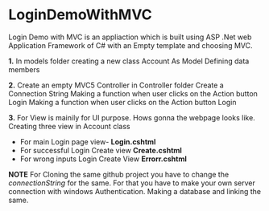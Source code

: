 # LoginDemoWithMVC

Login Demo with MVC is an appliaction which is built using ASP .Net web Application Framework of C# with an Empty template and choosing MVC.


**1.** In models folder creating a new class Account As Model
Defining data members

**2.**  Create an empty MVC5 Controller in Controller folder
Create a Connection String
Making a function when user clicks on the Action button Login
Making a function when user clicks on the Action button Login


**3.** For View is mainily for UI purpose. Hows gonna the webpage looks like.
Creating three view in Account class
- For main Login page view- **Login.cshtml**
- For successful Login Create view **Create.cshtml**
- For wrong inputs Login Create View **Errorr.cshtml**


**NOTE** For Cloning the same github project you have to change the *connectionString* for the same. For that you have to make your own server connection with windows Authentication. Making a database and linking the same.
